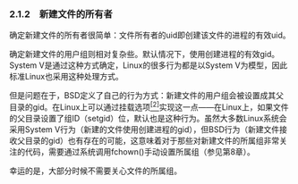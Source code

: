 ### 2.1.2　新建文件的所有者

确定新建文件的所有者很简单：文件所有者的uid即创建该文件的进程的有效uid。

确定新建文件的用户组则相对复杂些。默认情况下，使用创建进程的有效gid。System V是通过这种方式确定，Linux的很多行为都是以System V为模型，因此标准Linux也采用这种处理方式。

但是问题在于，BSD定义了自己的行为方式：新建文件的用户组会被设置成其父目录的gid。在Linux上可以通过挂载选项<a class="my_markdown" href="['#anchor22']"><sup class="my_markdown">[2]</sup></a>实现这一点——在Linux上，如果文件的父目录设置了组ID（setgid）位，默认也是这种行为。虽然大多数Linux系统会采用System V行为（新建的文件使用创建进程的gid），但BSD行为（新建文件接收父目录的gid）也有存在的可能，这意味着对于那些对新建文件的所属组非常关注的代码，需要通过系统调用fchown()手动设置所属组（参见第8章）。

幸运的是，大部分时候不需要关心文件的所属组。

